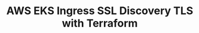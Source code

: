 ---
title: AWS EKS Ingress SSL Discovery TLS with Terraform
description: Implement Ingress SSL Discovery TLS so that AWS ACM Certificate will be automatically discovered and associated to Ingress Service
---